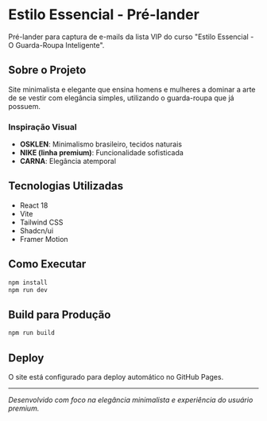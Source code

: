 # Estilo Essencial - Pré-lander

Pré-lander para captura de e-mails da lista VIP do curso "Estilo Essencial - O Guarda-Roupa Inteligente".

## Sobre o Projeto

Site minimalista e elegante que ensina homens e mulheres a dominar a arte de se vestir com elegância simples, utilizando o guarda-roupa que já possuem.

### Inspiração Visual
- **OSKLEN**: Minimalismo brasileiro, tecidos naturais
- **NIKE (linha premium)**: Funcionalidade sofisticada  
- **CARNA**: Elegância atemporal

## Tecnologias Utilizadas

- React 18
- Vite
- Tailwind CSS
- Shadcn/ui
- Framer Motion

## Como Executar

```bash
npm install
npm run dev
```

## Build para Produção

```bash
npm run build
```

## Deploy

O site está configurado para deploy automático no GitHub Pages.

---

*Desenvolvido com foco na elegância minimalista e experiência do usuário premium.*

